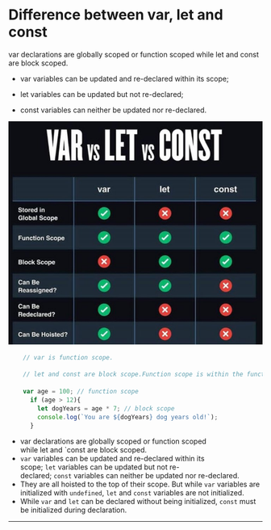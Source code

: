 # Difference between var, let and const

var declarations are globally scoped or function scoped while let and const are block scoped. 

* var variables can be updated and re-declared within its scope; 

* let variables can be updated but not re-declared; 

* const variables can neither be updated nor re-declared. 

![Variable](/img/let-var-const.jpeg)

```js
    // var is function scope.

    // let and const are block scope.Function scope is within the function.

    var age = 100; // function scope
      if (age > 12){
        let dogYears = age * 7; // block scope
        console.log(`You are ${dogYears} dog years old!`);
      }
```

- var declarations are globally scoped or function scoped while let and `const are block scoped.
- `var` variables can be updated and re-declared within its scope; `let` variables can be updated but not re-declared; `const` variables can neither be updated nor re-declared.
- They are all hoisted to the top of their scope. But while `var` variables are initialized with `undefined`, `let` and `const` variables are not initialized.
- While `var` and `let` can be declared without being initialized, `const` must be initialized during declaration.

***